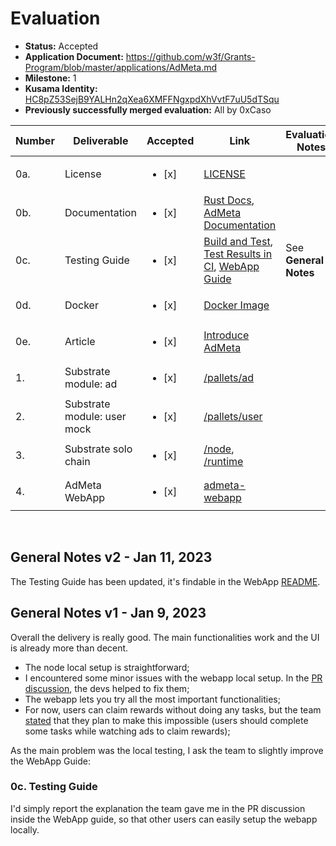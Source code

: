 # Evaluation


- **Status:** Accepted
- **Application Document:** https://github.com/w3f/Grants-Program/blob/master/applications/AdMeta.md
- **Milestone:** 1
- **Kusama Identity:** [HC8pZ53SejB9YALHn2qXea6XMFFNgxpdXhVvtF7uU5dTSqu](https://kusama.subscan.io/account/HC8pZ53SejB9YALHn2qXea6XMFFNgxpdXhVvtF7uU5dTSqu)
- **Previously successfully merged evaluation:** All by 0xCaso

| Number | Deliverable | Accepted | Link | Evaluation Notes |
| ------ | ----------- | -------- | ---- |----------------- |
| 0a. | License | <ul><li>[x] </li></ul> | [LICENSE](https://github.com/AdMetaNetwork/admeta/blob/main/LICENSE) |  |
| 0b. | Documentation | <ul><li>[x] </li></ul> | [Rust Docs](https://admetanetwork.github.io/admeta/), [AdMeta Documentation](https://docs.admeta.network/)|  | 
| 0c.  | Testing Guide	| <ul><li>[x] </li></ul> | [Build and Test](https://github.com/AdMetaNetwork/admeta/tree/d133bce5adaa41dc2acffa8f10b63928d22751b4#getting-started), [Test Results in CI](https://github.com/AdMetaNetwork/admeta/actions/workflows/rust.yml), [WebApp Guide](https://docs.admeta.network/guides/how-to-use-admeta-webapp) | See **General Notes** |
| 0d. | Docker | <ul><li>[x] </li></ul> | [Docker Image](https://hub.docker.com/repository/docker/h4n00/admeta) | |
| 0e. | Article | <ul><li>[x] </li></ul> | [Introduce AdMeta](https://medium.com/@admeta/admeta-an-internet-advertising-revolution-cee26f3421e7) |  |
| 1. | Substrate module: ad	| <ul><li>[x] </li></ul> | [/pallets/ad](https://github.com/AdMetaNetwork/admeta/tree/d133bce5adaa41dc2acffa8f10b63928d22751b4/pallets/ad) |  |
| 2. | Substrate module: user mock | <ul><li>[x] </li></ul> | [/pallets/user](https://github.com/AdMetaNetwork/admeta/tree/d133bce5adaa41dc2acffa8f10b63928d22751b4/pallets/user) |  |
| 3. | Substrate solo chain	| <ul><li>[x] </li></ul> | [/node](https://github.com/AdMetaNetwork/admeta/tree/d133bce5adaa41dc2acffa8f10b63928d22751b4/node), [/runtime](https://github.com/AdMetaNetwork/admeta/tree/d133bce5adaa41dc2acffa8f10b63928d22751b4/runtime) |  |
| 4. | AdMeta WebApp | <ul><li>[x] </li></ul> | [admeta-webapp](https://github.com/AdMetaNetwork/admeta-webapp/tree/bb74d090d815bb9af5cfb9314968672bffa54ffa) |  |
<br/>

## General Notes v2 - Jan 11, 2023

The Testing Guide has been updated, it's findable in the WebApp [README](https://github.com/AdMetaNetwork/admeta-webapp/blob/bb74d090d815bb9af5cfb9314968672bffa54ffa/README.md).

## General Notes v1 - Jan 9, 2023
Overall the delivery is really good. The main functionalities work and the UI is already more than decent.
- The node local setup is straightforward;
- I encountered some minor issues with the webapp local setup. In the [PR discussion](https://github.com/w3f/Grant-Milestone-Delivery/pull/667), the devs helped to fix them;
- The webapp lets you try all the most important functionalities;
- For now, users can claim rewards without doing any tasks, but the team [stated](https://github.com/w3f/Grant-Milestone-Delivery/pull/667#issuecomment-1375771236) that they plan to make this impossible (users should complete some tasks while watching ads to claim rewards);

As the main problem was the local testing, I ask the team to slightly improve the WebApp Guide:

### 0c. Testing Guide
I'd simply report the explanation the team gave me in the PR discussion inside the WebApp guide, so that other users can easily setup the webapp locally.

